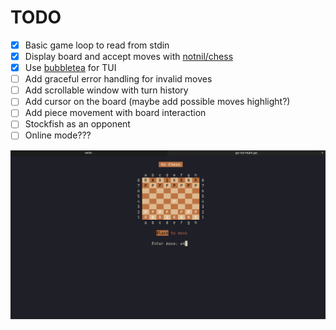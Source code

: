 # TODO

- [x] Basic game loop to read from stdin
- [x] Display board and accept moves with [notnil/chess](https://github.com/notnil/chess)
- [x] Use [bubbletea](https://github.com/charmbracelet/bubbletea/tree/main) for TUI
- [ ] Add graceful error handling for invalid moves
- [ ] Add scrollable window with turn history
- [ ] Add cursor on the board (maybe add possible moves highlight?)
- [ ] Add piece movement with board interaction
- [ ] Stockfish as an opponent
- [ ] Online mode???

![Example](./demo.png)
